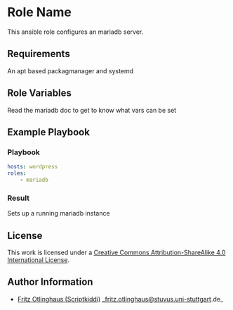 # Role Name

This ansible role configures an mariadb server.


## Requirements

An apt based packagmanager and systemd


## Role Variables

Read the mariadb doc to get to know what vars can be set


## Example Playbook


### Playbook

```yml
hosts: wordpress
roles:
    - mariadb
```


### Result

Sets up a running mariadb instance


## License

This work is licensed under a [Creative Commons Attribution-ShareAlike 4.0 International License](http://creativecommons.org/licenses/by-sa/4.0/).


## Author Information

 * [Fritz Otlinghaus (Scriptkiddi)](https://github.com/Scriptkiddi) _fritz.otlinghaus@stuvus.uni-stuttgart.de_
